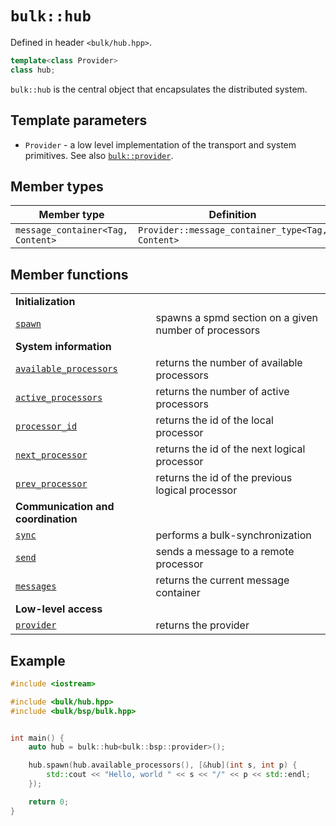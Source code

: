 # `bulk::hub`

Defined in header `<bulk/hub.hpp>`.

```cpp
template<class Provider>
class hub;
```

`bulk::hub` is the central object that encapsulates the distributed system.

## Template parameters

* `Provider` - a low level implementation of the transport and system primitives. See also [`bulk::provider`](api/provider.md).

## Member types

| **Member type**                     | **Definition**                                     |
|-------------------------------------|----------------------------------------------------|
| `message_container<Tag, Content>` | `Provider::message_container_type<Tag, Content>` |

## Member functions

|                                                       |                                                       |
|-------------------------------------------------------|-------------------------------------------------------|
| **Initialization**                                    |                                                       |
| [`spawn`](hub/spawn.md)                               | spawns a spmd section on a given number of processors |
| **System information**                                |                                                       |
| [`available_processors`](hub/available_processors.md) | returns the number of available processors            |
| [`active_processors`](hub/active_processors.md)       | returns the number of active processors               |
| [`processor_id`](hub/processor_id.md)                 | returns the id of the local processor                 |
| [`next_processor`](hub/next_processor.md)             | returns the id of the next logical processor          |
| [`prev_processor`](hub/prev_processor.md)             | returns the id of the previous logical processor      |
| **Communication and coordination**                    |                                                       |
| [`sync`](hub/sync.md)                                 | performs a bulk-synchronization                       |
| [`send`](hub/send.md)                                 | sends a message to a remote processor                 |
| [`messages`](hub/messages.md)                         | returns the current message container                 |
| **Low-level access**                                  |                                                       |
| [`provider`](hub/provider.md)                         | returns the provider                                  |

## Example


```cpp
#include <iostream>

#include <bulk/hub.hpp>
#include <bulk/bsp/bulk.hpp>


int main() {
    auto hub = bulk::hub<bulk::bsp::provider>();

    hub.spawn(hub.available_processors(), [&hub](int s, int p) {
        std::cout << "Hello, world " << s << "/" << p << std::endl;
    });

    return 0;
}
```
